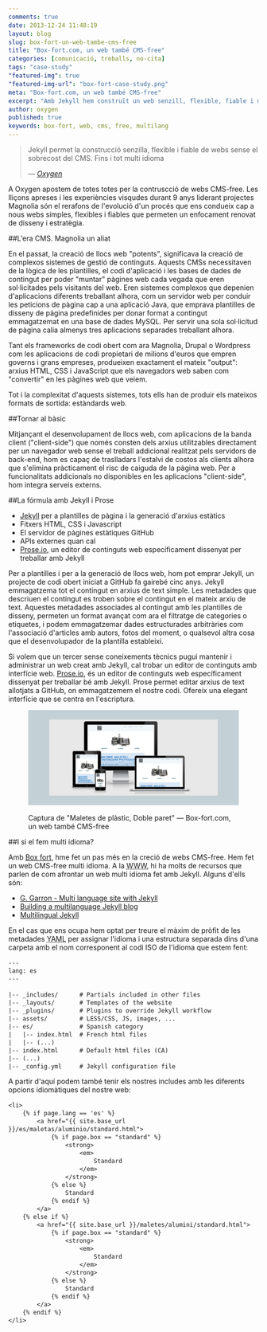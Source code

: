 ```yaml
---
comments: true
date: 2013-12-24 11:48:19
layout: blog
slug: box-fort-un-web-tambe-cms-free
title: "Box-fort.com, un web també CMS-free"
categories: [comunicació, treballs, no-cita]
tags: "case-study"
"featured-img": true
"featured-img-url": "box-fort-case-study.png"
meta: "Box-fort.com, un web també CMS-free"
excerpt: "Amb Jekyll hem construït un web senzill, flexible, fiable i multi idioma sense el sobrecost del CMS."
author: oxygen
published: true
keywords: box-fort, web, cms, free, multilang
---
```


<blockquote>
	<p>Jekyll permet la construcció senzilla, flexible i fiable de webs sense el sobrecost del CMS. Fins i tot multi idioma</p>
	<footer>
		&mdash; <cite><a href="{{ page.url }}" title="{{ page.title }}">Oxygen</a></cite>
	</footer>
</blockquote>

A Oxygen apostem de totes totes per la contruscció de webs CMS-free. Les lliçons apreses i les experiències visqudes durant 9 anys liderant projectes Magnolia són el rerafons de l'evolució d'un procés que ens condueix cap a nous webs simples, flexibles i fiables que permeten un enfocament renovat de disseny i estratègia.

##L'era CMS. Magnolia un aliat

En el passat, la creació de llocs web "potents", significava la creació de complexos sistemes de gestió de continguts. Aquests CMSs necessitaven de la lògica de les plantilles, el codi d'aplicació i les bases de dades de contingut per poder "muntar" pàgines web cada vegada que eren sol·licitades pels visitants del web. Eren sistemes complexos que depenien d'aplicacions diferents treballant alhora, com un servidor web per conduir les peticions de pàgina cap a una aplicació Java, que emprava plantilles de disseny de pàgina predefinides per donar format a contingut emmagatzemat en una base de dades MySQL. Per servir una sola sol·licitud de pàgina calia almenys tres aplicacions separades treballant alhora.

Tant els frameworks de codi obert com ara Magnolia, Drupal o Wordpress com les aplicacions de codi propietari de milions d'euros que empren governs i grans empreses, produeixen exactament el mateix "output": arxius HTML, CSS i JavaScript que els navegadors web saben com "convertir" en les pàgines web que veiem.

Tot i la complexitat d'aquests sistemes, tots ells han de produir els mateixos formats de sortida: estàndards web.

##Tornar al bàsic

Mitjançant el desenvolupament de llocs web, com aplicacions de la banda client ("client-side") que només consten dels arxius utilitzables directament per un navegador web sense el treball addicional realitzat pels servidors de back-end, hom es capaç de traslladars l'estalvi de costos als clients alhora que s'elimina pràcticament el risc de caiguda de la pàgina web. Per a funcionalitats addicionals no disponibles en les aplicacions "client-side", hom integra serveis externs.

##La fórmula amb Jekyll i Prose

- [Jekyll](http://jekyllrb.com/ "Jekyll &bull; Simple, blog-aware, static sites") per a plantilles de pàgina i la generació d'arxius estàtics
- Fitxers HTML, CSS i Javascript
- El servidor de pàgines estàtiques GitHub
- APIs externes quan cal
- [Prose.io](http://prose.io/ "Prose &middot; A Content Editor for GitHub"), un editor de continguts web específicament dissenyat per treballar amb Jekyll

Per a plantilles i per a la generació de llocs web, hom pot emprar Jekyll, un projecte de codi obert iniciat a GitHub fa gairebé cinc anys. Jekyll emmagatzema tot el contingut en arxius de text simple. Les metadades que descriuen el contingut es troben sobre el contingut en el mateix arxiu de text. Aquestes metadades associades al contingut amb les plantilles de disseny, permeten un format avançat com ara el filtratge de categories o etiquetes, i podem emmagatzemar dades estructurades arbitràries com l'associació d'articles amb autors, fotos del moment, o qualsevol altra cosa que el desenvolupador de la plantilla estableixi.

Si volem que un tercer sense coneixements tècnics pugui mantenir i administrar un web creat amb Jekyll, cal trobar un editor de continguts amb interfície web. [Prose.io](http://prose.io/ "Prose &middot; A Content Editor for GitHub"), és un editor de continguts web específicament dissenyat per treballar bé amb Jekyll. Prose permet editar arxius de text allotjats a GitHub, on emmagatzemem el nostre codi. Ofereix una elegant interfície que se centra en l'escriptura.

<figure class="hidden-xs hidden-sm ox_animate_when_almost_visible ox_right-to-left"><img src="/assets/img/box-fort-full-width-snapshot.png" /><figcaption><p>Captura de "Maletes de plàstic, Doble paret" — Box-fort.com, un web també CMS-free</p></figcaption></figure>

##I si el fem multi idioma?

Amb [Box fort](http://www.box-fort.com/ "Boxfort, maletes i contenidors professionals"), hme fet un pas més en la creció de webs CMS-free. Hem fet un web CMS-free multi idioma. A la <abbr title="World Wide Web">WWW</abbr>, hi ha molts de recursos que parlen de com afrontar un web multi idioma fet amb Jekyll. Alguns d'ells són:

- [G. Garron - Multi language site with Jekyll](http://www.garron.me/en/blog/jekyll-multi-language.html "G. Garron - Multi language site with Jekyll")
- [Building a multilanguage Jekyll blog](http://nicoespeon.com/en/2013/04/building-a-multinlingual-jekyll-blog/ "Building a multilanguage Jekyll blog | @nicoespeon")
- [Multilingual Jekyll](http://developmentseed.org/blog/multilingual-jekyll-sites/ "Multilingual Jekyll | Development Seed")

En el cas que ens ocupa hem optat per treure el màxim de pròfit de les metadades <abbr title="YAML Ain't Markup Language">YAML</abbr> per assignar l'idioma i una estructura separada dins d'una carpeta amb el nom corresponent al codi ISO de l'idioma que estem fent:

	---
	lang: es
	---

	|-- _includes/      # Partials included in other files
	|-- _layouts/       # Templates of the website
	|-- _plugins/       # Plugins to override Jekyll workflow
	|-- assets/         # LESS/CSS, JS, images, ...
	|-- es/             # Spanish category
	|   |-- index.html  # French html files
	|   |-- (...)
	|-- index.html      # Default html files (CA)
	|-- (...)
	|-- _config.yml     # Jekyll configuration file

A partir d'aquí podem també tenir els nostres includes amb les diferents opcions idiomàtiques del nostre web:

<pre><code>&#60;li&#62;
	&#123;% if page.lang == 'es' &#37;&#125;
		&#60;a href="&#123;&#123; site.base_url &#125;&#125;/es/maletas/aluminio/standard.html"&#62;
			&#123;&#37; if page.box == "standard" &#37;&#125;
				&#60;strong&#62;
					&#60;em&#62;
						Standard
					&#60;/em&#62;
				&#60;/strong&#62;
			&#123;&#37; else &#37;&#125;
				Standard
			&#123;&#37; endif &#37;&#125;
		&#60;/a&#62;
	&#123;&#37; else if &#37;&#125;
		&#60;a href="&#123;&#123; site.base_url &#125;&#125;/maletes/alumini/standard.html"&#62;
			&#123;&#37; if page.box == "standard" &#37;&#125;
				&#60;strong&#62;
					&#60;em&#62;
						Standard
					&#60;/em&#62;
				&#60;/strong&#62;
			&#123;&#37; else &#37;&#125;
				Standard
			&#123;&#37; endif &#37;&#125;
		&#60;/a&#62;
	&#123;&#37; endif %&#125;
&#60;/li&#62;</code></pre>

